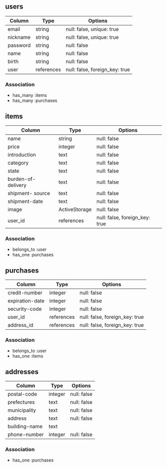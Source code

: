 ## users

|Column     |Type           |Options                         |
|---------- |-------------- |------------------------------- |
|email      | string        | null: false, unique: true      |
|nickname   | string        | null: false, unique: true      |
|password   | string        | null: false                    |
|name       | string        | null: false                    |
|birth      | string        | null: false                    |
|user       | references    | null: false, foreign_key: true |

### Association
- has_many :items
- has_many :purchases

## items

|Column                 |Type           |Options                         |
|---------------------- |-------------- |------------------------------- |
|name                   | string        | null: false                    |
|price                  | integer       | null: false                    |
|introduction           | text          | null: false                    |
|category               | text          | null: false                    |
|state                  | text          | null: false                    |
|burden-of-delivery     | text          | null: false                    |
|shipment- source       | text          | null: false                    |
|shipment-date          | text          | null: false                    |
|image                  | ActiveStorage | null: false                    |
|user_id                | references    | null: false, foreign_key: true |

### Association
- belongs_to :user
- has_one :purchases

## purchases

|Column                 |Type           |Options                         |
|---------------------- |-------------- |------------------------------- |
|credit-number          | integer       | null: false                    |
|expiration-date        | integer       | null: false                    |
|security-code          | integer       | null: false                    |
|user_id                | references    | null: false, foreign_key: true |
|address_id             | references    | null: false, foreign_key: true |


### Association
- belongs_to :user
- has_one :items

## addresses

|Column                 |Type           |Options      |
|---------------------- |-------------- |------------ |
|postal-code            | integer       | null: false |
|prefectures            | text          | null: false |
|municipality           | text          | null: false |
|address                | text          | null: false |
|building-name          | text          |             |
|phone-number           | integer       | null: false |

### Association
- has_one :purchases